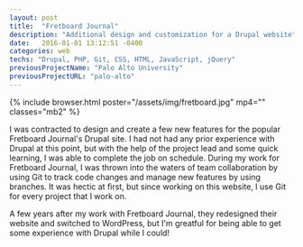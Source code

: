 ```yaml
---
layout: post
title:  "Fretboard Journal"
description: "Additional design and customization for a Drupal website"
date:   2016-01-01 13:12:51 -0400
categories: web
techs: "Drupal, PHP, Git, CSS, HTML, JavaScript, jQuery"
previousProjectName: "Palo Alto University"
previousProjectURL: "palo-alto"
---
```


<div class="container-thin mx-auto p2">

  {% include browser.html poster="/assets/img/fretboard.jpg" mp4="" classes="mb2" %}

  <p>I was contracted to design and create a few new features for the popular Fretboard Journal's Drupal site. I had not had any prior experience with Drupal at this point, but with the help of the project lead and some quick learning, I was able to complete the job on schedule. During my work for Fretboard Journal, I was thrown into the waters of team collaboration by using Git to track code changes and manage new features by using branches. It was hectic at first, but since working on this website, I use Git for every project that I work on.</p>

  <p>A few years after my work with Fretboard Journal, they redesigned their website and switched to WordPress, but I'm greatful for being able to get some experience with Drupal while I could!</p>
  
</div>